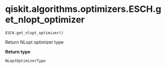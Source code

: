 # qiskit.algorithms.optimizers.ESCH.get\_nlopt\_optimizer

`ESCH.get_nlopt_optimizer()`

Return NLopt optimizer type

**Return type**

`NLoptOptimizerType`
